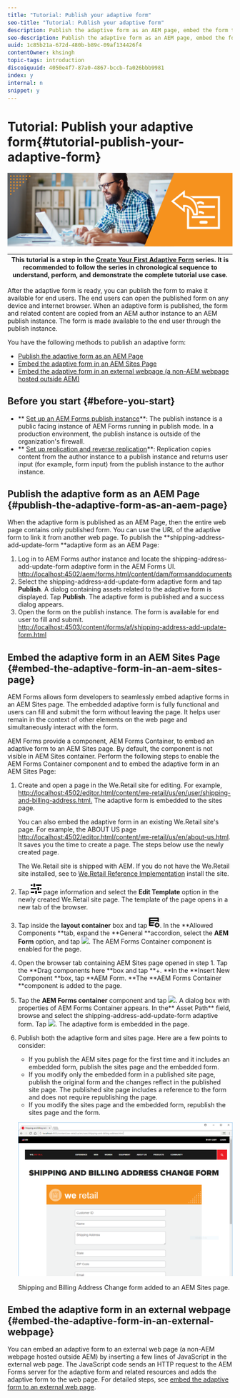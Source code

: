 ```yaml
---
title: "Tutorial: Publish your adaptive form"
seo-title: "Tutorial: Publish your adaptive form"
description: Publish the adaptive form as an AEM page, embed the form to an AEM Sites page, or embed the adaptive form in an external webpage
seo-description: Publish the adaptive form as an AEM page, embed the form to an AEM Sites page, or embed the adaptive form in an external webpage
uuid: 1c85b21a-672d-480b-b89c-09af134426f4
contentOwner: khsingh
topic-tags: introduction
discoiquuid: 4050e4f7-87a0-4867-bccb-fa026bbb9981
index: y
internal: n
snippet: y
---
```


# Tutorial: Publish your adaptive form{#tutorial-publish-your-adaptive-form}

 ![](do-not-localize/13-publish-your-adaptive-form-small.png)

| This tutorial is a step in the [Create Your First Adaptive Form](https://helpx.adobe.com/experience-manager/6-3/forms/using/create-your-first-adaptive-form.html) series. It is recommended to follow the series in chronological sequence to understand, perform, and demonstrate the complete tutorial use case. |
|---|

After the adaptive form is ready, you can publish the form to make it available for end users. The end users can open the published form on any device and internet browser. When an adaptive form is published, the form and related content are copied from an AEM author instance to an AEM publish instance. The form is made available to the end user through the publish instance.

You have the following methods to publish an adaptive form:

* [Publish the adaptive form as an AEM Page](../../forms/using/publish-your-adaptive-form.md#publish-the-adaptive-form-as-an-aem-page)
* [Embed the adaptive form in an AEM Sites Page](/content.md#main-pars_header_1267142951)
* [Embed the adaptive form in an external webpage (a non-AEM webpage hosted outside AEM)](../../forms/using/publish-your-adaptive-form.md)

## Before you start {#before-you-start}

* ** [Set up an AEM Forms publish instance](https://helpx.adobe.com/experience-manager/6-3/forms/using/installing-configuring-aem-forms-osgi.html)**: The publish instance is a public facing instance of AEM Forms running in publish mode. In a production environment, the publish instance is outside of the organization's firewall.
* ** [Set up replication and reverse replication](https://helpx.adobe.com/experience-manager/6-3/sites/deploying/using/replication.html)**: Replication copies content from the author instance to a publish instance and returns user input (for example, form input) from the publish instance to the author instance.

## Publish the adaptive form as an AEM Page {#publish-the-adaptive-form-as-an-aem-page}

When the adaptive form is published as an AEM Page, then the entire web page contains only published form. You can use the URL of the adaptive form to link it from another web page. To publish the **shipping-address-add-update-form **adaptive form as an AEM Page:

1. Log in to AEM Forms author instance and locate the shipping-address-add-update-form adaptive form in the AEM Forms UI.  
   [http://localhost:4502/aem/forms.html/content/dam/formsanddocuments](http://localhost:4502/aem/forms.html/content/dam/formsanddocuments)
1. Select the shipping-address-add-update-form adaptive form and tap **Publish**. A dialog containing assets related to the adaptive form is displayed. Tap **Publish**. The adaptive form is published and a success dialog appears. 
1. Open the form on the publish instance. The form is available for end user to fill and submit.   
   [http://localhost:4503/content/forms/af/shipping-address-add-update-form.html](http://localhost:4503/content/forms/af/shipping-address-add-update-form.html)

## Embed the adaptive form in an AEM Sites Page {#embed-the-adaptive-form-in-an-aem-sites-page}

AEM Forms allows form developers to seamlessly embed adaptive forms in an AEM Sites page. The embedded adaptive form is fully functional and users can fill and submit the form without leaving the page. It helps user remain in the context of other elements on the web page and simultaneously interact with the form.

AEM Forms provide a component, AEM Forms Container, to embed an adaptive form to an AEM Sites page. By default, the component is not visible in AEM Sites container. Perform the following steps to enable the AEM Forms Container component and to embed the adaptive form in an AEM Sites Page:

1. Create and open a page in the We.Retail site for editing. For example, [http://localhost:4502/editor.html/content/we-retail/us/en/user/shipping-and-billing-address.html.](/editor.html/content/we-retail/us/en/user/shipping-and-billing-address.md) The adaptive form is embedded to the sites page.

   You can also embed the adaptive form in an existing We.Retail site's page. For example, the ABOUT US page [http://localhost:4502/editor.html/content/we-retail/us/en/about-us.html](/editor.html/content/we-retail/us/en/about-us.md). It saves you the time to create a page. The steps below use the newly created page.

   The We.Retail site is shipped with AEM. If you do not have the We.Retail site installed, see to [We.Retail Reference Implementation](https://helpx.adobe.com/experience-manager/6-3/sites/developing/using/we-retail.html) install the site. 

1. Tap ![](assets/properties.png) page information and select the **Edit Template** option in the newly created We.Retail site page. The template of the page opens in a new tab of the browser. 
1. Tap inside the **layout container** box and tap ![](assets/feedmanagement.png). In the **Allowed Components **tab, expand the **General **accordion, select the **AEM Form** option, and tap ![](https://helpx.adobe.com/content/dam/help/en/aem-forms/icons/AEM_6_3_Forms_save.PNG). The AEM Forms Container component is enabled for the page. 

1. Open the browser tab containing AEM Sites page opened in step 1. Tap the **Drag components here **box and tap **+. **In the **Insert New Component **box, tap **AEM Form. **The **AEM Forms Container **component is added to the page. 
1. Tap the **AEM Forms container** component and tap ![](https://helpx.adobe.com/content/dam/help/en/aem-forms/6-2/cmppr.png). A dialog box with properties of AEM Forms Container appears. In the** Asset Path** field, browse and select the shipping-address-add-update-form adaptive form. Tap ![](https://helpx.adobe.com/content/dam/help/en/aem-forms/icons/AEM_6_3_Forms_save.PNG). The adaptive form is embedded in the page. 
1. Publish both the adaptive form and sites page. Here are a few points to consider:

    * If you publish the AEM sites page for the first time and it includes an embedded form, publish the sites page and the embedded form.
    * If you modify only the embedded form in a published site page, publish the original form and the changes reflect in the published site page. The published site page includes a reference to the form and does not require republishing the page.
    * If you modify the sites page and the embedded form, republish the sites page and the form.

   ![](assets/embed-in-aem-sites.png)

   Shipping and Billing Address Change form added to an AEM Sites page.

## Embed the adaptive form in an external webpage {#embed-the-adaptive-form-in-an-external-webpage}

You can embed an adaptive form to an external web page (a non-AEM webpage hosted outside AEM) by inserting a few lines of JavaScript in the external web page. The JavaScript code sends an HTTP request to the AEM Forms server for the adaptive form and related resources and adds the adaptive form to the web page. For detailed steps, see [embed the adaptive form to an external web page](/help/forms/using/embed-adaptive-form-external-web-page.md).

